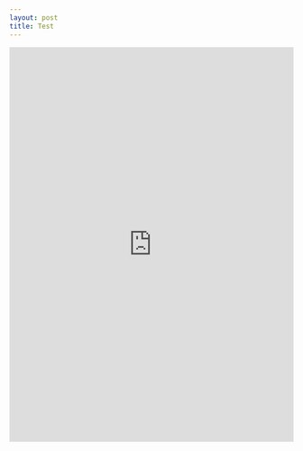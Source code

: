 ```yaml
---
layout: post
title: Test
---
```


<iframe src='https://rwgps-embeds.com/embeds?type=route&id=26605602&sampleGraph=true' style='width: 1px; min-width: 100%; height: 700px; border: none;' scrolling='no'></iframe>

